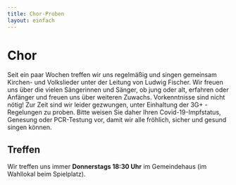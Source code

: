 ```yaml
---
title: Chor-Proben
layout: einfach
---
```


# Chor

Seit ein paar Wochen treffen wir uns regelmäßig und singen gemeinsam Kirchen- und Volkslieder unter der Leitung von Ludwig Fischer.
Wir freuen uns über die vielen Sängerinnen und Sänger, ob jung oder alt, erfahren oder Anfänger und freuen uns über weiteren Zuwachs. Vorkenntnisse sind nicht nötig!
Zur Zeit sind wir leider gezwungen, unter Einhaltung der 3G+ - Regelungen zu proben.
Bitte weisen Sie daher Ihren Covid-19-Impfstatus, Genesung oder PCR-Testung vor, damit wir alle fröhlich, sicher und gesund singen können.


## Treffen

Wir treffen uns immer **Donnerstags 18:30 Uhr** im Gemeindehaus (im Wahllokal beim Spielplatz).
